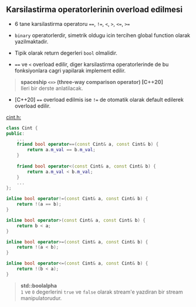 ## Karsilastirma operatorlerinin overload edilmesi

* 6 tane karsilastirma operatoru `==`, `!=`, `<`, `>`, `<=`, `>=`
* `binary` operatorlerdir, simetrik oldugu icin tercihen global function olarak yazilmaktadir.
* Tipik olarak return degerleri `bool` olmalidir.

* `==` ve `<` overload edilir, diger karsilastirma operatorlerinde de bu fonksiyonlara cagri yapilarak implement edilir.

> **spaceship `<=>` (three-way comparison operator) [C++20]**  
> Ileri bir derste anlatilacak.

* [C++20] `==` overload edilmis ise `!=` de otomatik olarak default edilerek overload edilir.

[cint.h:](res/src/00_kurslib/include/cint.h)
```C++
class Cint {
public:
    ...
    friend bool operator==(const Cint& a, const Cint& b) { 
        return a.m_val == b.m_val;
    }
    
    friend bool operator<(const Cint& a, const Cint& b) { 
        return a.m_val < b.m_val;
    }
    ...
};

inline bool operator!=(const Cint& a, const Cint& b) { 
    return !(a == b);
}

inline bool operator>(const Cint& a, const Cint& b) { 
    return b < a;
}

inline bool operator>=(const Cint& a, const Cint& b) { 
    return !(a < b);
}

inline bool operator<=(const Cint& a, const Cint& b) { 
    return !(b < a);
}
```

> **std::boolalpha**  
> `1` ve `0` degerlerini `true` ve `false` olarak stream'e yazdiran bir stream manipulatorudur.